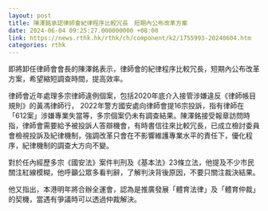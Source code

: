 ```yaml
---
layout: post
title: 陳澤銘承認律師會紀律程序比較冗長　短期內公布改革方案
date: 2024-06-04 09:25:27.000000000 +08:00
link: https://news.rthk.hk/rthk/ch/component/k2/1755993-20240604.htm
categories: rthk
---
```


即將卸任律師會會長的陳澤銘表示，律師會的紀律程序比較冗長，短期內公布改革方案，希望縮短調查時間，提高效率。

律師會近年處理多宗律師違例個案，包括2020年底介入接管涉嫌違反《律師帳目規則》的黃馮律師行， 2022年警方國安處向律師會提16宗投訴，指有律師在「612案」涉嫌專業失當等，多宗個案仍未有調查結果。陳澤銘接受報章訪問時指，律師會需要給予被投訴人答辯機會，有時書信往來比較冗長，已成立檢討委員會檢視投訴及紀律機制，強調改革只會在不影響維護專業水平的責任下，優化程序，紀律機制的調查大方向不變。

對於任內經歷多宗《國安法》案件判刑及《基本法》23條立法，他提及不少市民關注紅線模糊，他呼籲公眾多看判辭，了解判決背後原因，不要只關注裁決結果。

他又指出，本港明年將合辦全運會，認為是推廣發展「體育法律」及「體育仲裁」的契機，當遇有爭議時可以透過仲裁解決。
